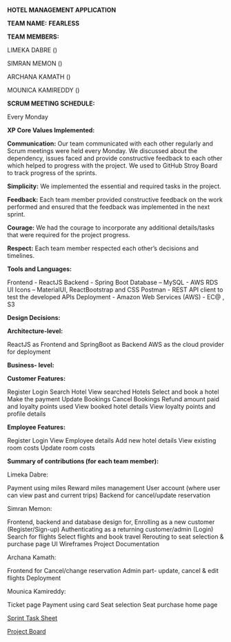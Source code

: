 **HOTEL MANAGEMENT APPLICATION**


**TEAM NAME:** **FEARLESS**


**TEAM MEMBERS:**    


 LIMEKA DABRE ()

 SIMRAN MEMON ()

 ARCHANA KAMATH ()

 MOUNICA KAMIREDDY ()
                     
              
**SCRUM MEETING SCHEDULE:**

Every Monday



**XP Core Values Implemented:**

**Communication:** Our team communicated with each other regularly and Scrum meetings were held every Monday. We discussed about the dependency, issues faced and provide constructive feedback to each other which helped to progress with the project. We used to GitHub Stroy Board to track progress of the sprints.


**Simplicity:** We implemented the essential and required tasks in the project.


**Feedback:** Each team member provided constructive feedback on the work performed and ensured that the feedback was implemented in the next sprint.


**Courage:** We had the courage to incorporate any additional details/tasks that were required for the project progress.


**Respect:** Each team member respected each other’s decisions and timelines.


**Tools and Languages:**

Frontend - ReactJS
Backend - Spring Boot
Database – MySQL - AWS RDS
UI Icons – MaterialUI, ReactBootstrap and CSS
Postman - REST API client to test the developed APIs
Deployment - Amazon Web Services (AWS) - EC@ , S3


**Design Decisions:**


**Architecture-level:**

ReactJS as Frontend and SpringBoot as Backend
AWS as the cloud provider for deployment


**Business- level:**


**Customer Features:**

Register
Login
Search Hotel
View searched Hotels
Select and book a hotel
Make the payment
Update Bookings
Cancel Bookings
Refund amount paid and loyalty points used
View booked hotel details
View loyalty points and profile details



**Employee Features:**

Register
Login
View Employee details
Add new hotel details
View existing room costs
Update room costs



**Summary of contributions (for each team member):**


Limeka Dabre:

Payment using miles
Reward miles management
User account (where user can view past and current trips)
Backend for cancel/update reservation



Simran Memon:

Frontend, backend and database design for,
Enrolling as a new customer (Register/Sign-up)
Authenticating as a returning customer/admin (Login)
Search for flights
Select flights and book travel
Rerouting to seat selection & purchase page
UI Wireframes
Project Documentation

Archana Kamath:

Frontend for Cancel/change reservation
Admin part- update, cancel & edit flights
Deployment


Mounica Kamireddy:

Ticket page
Payment using card
Seat selection
Seat purchase
home page




[Sprint Task Sheet](https://docs.google.com/spreadsheets/d/1i8eWHIbbdOpVVJ7bxTmMopMeG-g3bVmW/edit#gid=882345882)

[Project Board](https://github.com/orgs/gopinathsjsu/projects/11?fullscreen=true)

